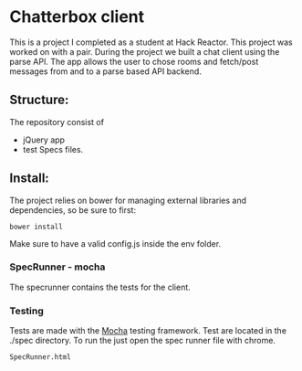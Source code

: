 Chatterbox client
==============

This is a project I completed as a student at Hack Reactor. This project was worked on with a pair. During the project we built a chat client using the parse API. The app allows the user to chose rooms and fetch/post messages from and to a parse based API backend.

## Structure:

The repository consist of

- jQuery app
- test Specs files.

## Install:

The project relies on bower for managing external libraries and dependencies, so be sure to first:

`bower install`


Make sure to have a valid config.js inside the env folder.

### SpecRunner - mocha

The specrunner contains the tests for the client.

### Testing

Tests are made with the [Mocha](https://github.com/mochajs/mocha) testing framework.
Test are located in the ./spec directory. To run the just open the spec runner file with chrome.

```
SpecRunner.html
```
